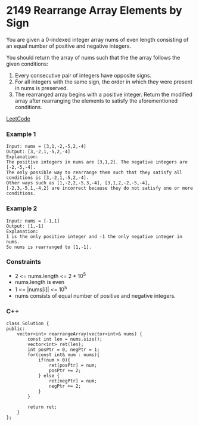 # 2149 Rearrange Array Elements by Sign

You are given a 0-indexed integer array nums of even length consisting of an equal number of positive and negative integers.

You should return the array of nums such that the the array follows the given conditions:

1. Every consecutive pair of integers have opposite signs.
2. For all integers with the same sign, the order in which they were present in nums is preserved.
3. The rearranged array begins with a positive integer.
Return the modified array after rearranging the elements to satisfy the aforementioned conditions.
 
[LeetCode](https://leetcode.cn/problems/rearrange-array-elements-by-sign/)

### Example 1

```
Input: nums = [3,1,-2,-5,2,-4]
Output: [3,-2,1,-5,2,-4]
Explanation:
The positive integers in nums are [3,1,2]. The negative integers are [-2,-5,-4].
The only possible way to rearrange them such that they satisfy all conditions is [3,-2,1,-5,2,-4].
Other ways such as [1,-2,2,-5,3,-4], [3,1,2,-2,-5,-4], [-2,3,-5,1,-4,2] are incorrect because they do not satisfy one or more conditions.  
```

### Example 2

```
Input: nums = [-1,1]
Output: [1,-1]
Explanation:
1 is the only positive integer and -1 the only negative integer in nums.
So nums is rearranged to [1,-1].
```

### Constraints

* 2 <= nums.length <= 2 * 10<sup>5<sup>
* nums.length is even
* 1 <= |nums[i]| <= 10<sup>5<sup>
* nums consists of equal number of positive and negative integers.


### C++ 

```
class Solution {
public:
    vector<int> rearrangeArray(vector<int>& nums) {
        const int len = nums.size();
        vector<int> ret(len);
        int posPtr = 0, negPtr = 1;
        for(const int& num : nums){
            if(num > 0){
                ret[posPtr] = num;
                posPtr += 2;
            } else {
                ret[negPtr] = num;
                negPtr += 2;
            }
        }

        return ret;
    }
};
```